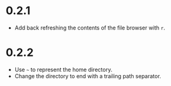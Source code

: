 # 0.2.1
- Add back refreshing the contents of the file browser with `r`.

# 0.2.2
- Use `~` to represent the home directory.
- Change the directory to end with a trailing path separator.
